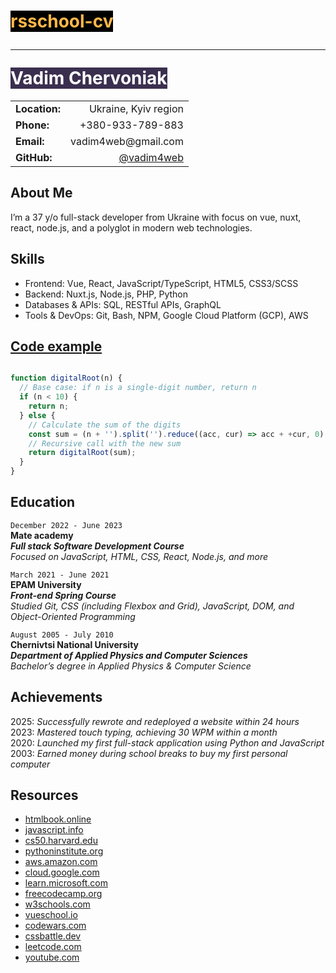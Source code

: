 <h1>
  <span style="background: #000000; color: #ffb749">
    rsschool-cv
  </span>
  <hr>
  <span style="background: #3b2f4f; color: #fff">
    Vadim Chervoniak
  </span>
</h1>

<address style="font-style: normal;">
  <table style="border-collapse: collapse; margin-left: auto;">
    <tr>
      <td><strong>Location:</strong></td>
      <td style="text-align: right;">Ukraine, Kyiv region</td>
    </tr>
    <tr>
      <td><strong>Phone:</strong></td>
      <td style="text-align: right;">+380-933-789-883</td>
    </tr>
    <tr>
      <td><strong>Email:</strong></td>
      <td style="text-align: right;">vadim4web@gmail.com</td>
    </tr>
    <tr>
      <td><strong>GitHub:</strong></td>
      <td style="text-align: right;"><a href="https://github.com/vadim4web">@vadim4web</a></td>
    </tr>
  </table>
</address>

## About Me

I’m a 37 y/o full-stack developer from Ukraine with focus on vue, nuxt, react, node.js, and a polyglot in modern web technologies.

## Skills

- Frontend: Vue, React, JavaScript/TypeScript,
HTML5, CSS3/SCSS
- Backend: Nuxt.js, Node.js, PHP, Python
- Databases & APIs: SQL, RESTful APIs, GraphQL
- Tools & DevOps: Git, Bash, NPM, Google Cloud
Platform (GCP), AWS

## [Code example](https://www.codewars.com/kata/reviews/541c8b5e7e4b4c61e2000149/groups/6730adba30786694b28816ab)

```js

function digitalRoot(n) {
  // Base case: if n is a single-digit number, return n
  if (n < 10) {
    return n;
  } else {
    // Calculate the sum of the digits
    const sum = (n + '').split('').reduce((acc, cur) => acc + +cur, 0);
    // Recursive call with the new sum
    return digitalRoot(sum);
  }
}

```

## Education

`December 2022 - June 2023`  
**Mate academy**  
**_Full stack Software Development Course_**  
_Focused on JavaScript, HTML, CSS, React, Node.js,
and more_  

`March 2021 - June 2021`  
**EPAM University**  
**_Front-end Spring Course_**  
_Studied Git, CSS (including Flexbox and Grid),
JavaScript, DOM, and Object-Oriented Programming_  

`August 2005 - July 2010`  
**Chernivtsi National University**  
**_Department of Applied Physics
and Computer Sciences_**  
_Bachelor’s degree in Applied Physics & Computer
Science_  

## Achievements

2025: _Successfully rewrote and redeployed a
website within 24 hours_  
2023: _Mastered touch typing, achieving 30 WPM
within a month_  
2020: _Launched my first full-stack application
using Python and JavaScript_  
2003: _Earned money during school breaks to buy my
first personal computer_  

## Resources

- [htmlbook.online](https://htmlbook.online)
- [javascript.info](https://javascript.info)
- [cs50.harvard.edu](https://cs50.harvard.edu)
- [pythoninstitute.org](https://pythoninstitute.org)
- [aws.amazon.com](https://aws.amazon.com)
- [cloud.google.com](https://cloud.google.com)
- [learn.microsoft.com](https://learn.microsoft.com)
- [freecodecamp.org](https://freecodecamp.org)
- [w3schools.com](https://w3schools.com)
- [vueschool.io](https://vueschool.io)
- [codewars.com](https://codewars.com)
- [cssbattle.dev](https://cssbattle.dev)
- [leetcode.com](https://leetcode.com)
- [youtube.com](https://youtube.com)